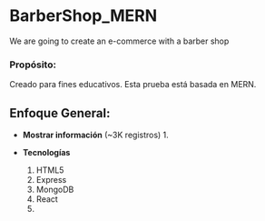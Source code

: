 # BarberShop_MERN
We are going to create an e-commerce with a barber shop

### Propósito:
Creado para fines educativos.  Esta prueba está basada en MERN.  

## Enfoque General:

* **Mostrar información** (~3K registros)
    1. 
    
* **Tecnologías**
    1. HTML5
    2. Express
    3. MongoDB
    4. React
    5. 
